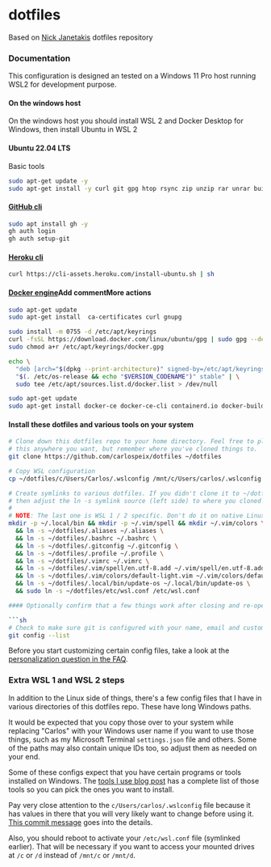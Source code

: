 # dotfiles

Based on [Nick Janetakis](https://github.com/nickjj/dotfiles) dotfiles repository

### Documentation

This configuration is designed an tested on a Windows 11 Pro host running WSL2 for development purpose.

#### On the windows host

On the windows host you should install WSL 2 and Docker Desktop for Windows, then install Ubuntu in WSL 2

#### Ubuntu 22.04 LTS

Basic tools

```sh
sudo apt-get update -y
sudo apt-get install -y curl git gpg htop rsync zip unzip rar unrar build-essential libssl-dev libreadline-dev zlib1g-dev
```

#### [GitHub cli](https://github.com/cli/cli/blob/trunk/docs/install_linux.md)

```sh
sudo apt install gh -y
gh auth login
gh auth setup-git
```

#### [Heroku cli](https://devcenter.heroku.com/articles/heroku-cli)
```sh
curl https://cli-assets.heroku.com/install-ubuntu.sh | sh
```

#### [Docker engine](https://docs.docker.com/engine/install/ubuntu/)Add commentMore actions
```sh
sudo apt-get update
sudo apt-get install  ca-certificates curl gnupg

sudo install -m 0755 -d /etc/apt/keyrings
curl -fsSL https://download.docker.com/linux/ubuntu/gpg | sudo gpg --dearmor -o /etc/apt/keyrings/docker.gpg
sudo chmod a+r /etc/apt/keyrings/docker.gpg

echo \
  "deb [arch="$(dpkg --print-architecture)" signed-by=/etc/apt/keyrings/docker.gpg] https://download.docker.com/linux/ubuntu \
  "$(. /etc/os-release && echo "$VERSION_CODENAME")" stable" | \
  sudo tee /etc/apt/sources.list.d/docker.list > /dev/null

sudo apt-get update
sudo apt-get install docker-ce docker-ce-cli containerd.io docker-buildx-plugin docker-compose-plugin
```

#### Install these dotfiles and various tools on your system

```sh
# Clone down this dotfiles repo to your home directory. Feel free to place
# this anywhere you want, but remember where you've cloned things to.
git clone https://github.com/carlospeix/dotfiles ~/dotfiles

# Copy WSL configuration
cp ~/dotfiles/c/Users/Carlos/.wslconfig /mnt/c/Users/carlos/.wslconfig 

# Create symlinks to various dotfiles. If you didn't clone it to ~/dotfiles
# then adjust the ln -s symlink source (left side) to where you cloned it.
#
# NOTE: The last one is WSL 1 / 2 specific. Don't do it on native Linux / MacOS.
mkdir -p ~/.local/bin && mkdir -p ~/.vim/spell && mkdir ~/.vim/colors \
  && ln -s ~/dotfiles/.aliases ~/.aliases \
  && ln -s ~/dotfiles/.bashrc ~/.bashrc \
  && ln -s ~/dotfiles/.gitconfig ~/.gitconfig \
  && ln -s ~/dotfiles/.profile ~/.profile \
  && ln -s ~/dotfiles/.vimrc ~/.vimrc \
  && ln -s ~/dotfiles/.vim/spell/en.utf-8.add ~/.vim/spell/en.utf-8.add \
  && ln -s ~/dotfiles/.vim/colors/default-light.vim ~/.vim/colors/default-light.vim \
  && ln -s ~/dotfiles/.local/bin/update-os ~/.local/bin/update-os \
  && sudo ln -s ~/dotfiles/etc/wsl.conf /etc/wsl.conf

#### Optionally confirm that a few things work after closing and re-opening your terminal

```sh
# Check to make sure git is configured with your name, email and custom settings.
git config --list
```

Before you start customizing certain config files, take a look at the
[personalization question in the FAQ](#how-to-personalize-these-dotfiles).

### Extra WSL 1 and WSL 2 steps

In addition to the Linux side of things, there's a few config files that I have
in various directories of this dotfiles repo. These have long Windows paths.

It would be expected that you copy those over to your system while replacing
"Carlos" with your Windows user name if you want to use those things, such as my
Microsoft Terminal `settings.json` file and others. Some of the paths may
also contain unique IDs too, so adjust them as needed on your end.

Some of these configs expect that you have certain programs or tools installed
on Windows. The [tools I use blog post](https://nickjanetakis.com/blog/the-tools-i-use) has a complete list of
those tools so you can pick the ones you want to install.

Pay very close attention to the `c/Users/carlos/.wslconfig` file because it has
values in there that you will very likely want to change before using it.
[This commit message](https://github.com/nickjj/dotfiles/commit/d0f1fc2622204b809cf7fcbb1a82d45b451064c4)
goes into the details.

Also, you should reboot to activate your `/etc/wsl.conf` file (symlinked
earlier). That will be necessary if you want to access your mounted drives at
`/c` or `/d` instead of `/mnt/c` or `/mnt/d`.

